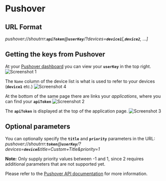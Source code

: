 # Pushover

## URL Format

*pushover://shoutrrr:__`apiToken`__@__`userKey`__/?devices=__`device1`__[,__`device2`__, ...]*

## Getting the keys from Pushover

At your [Pushover dashboard](https://pushover.net/) you can view your __`userKey`__ in the top right.  
![Screenshot 1](pushover/po-1.png)

The `Name` column of the device list is what is used to refer to your devices (__`device1`__ etc.)
![Screenshot 4](pushover/po-4.png)

At the bottom of the same page there are links your _applications_, where you can find your __`apiToken`__
![Screenshot 2](pushover/po-2.png)

The __`apiToken`__ is displayed at the top of the application page.
![Screenshot 3](pushover/po-3.png)

## Optional parameters

You can optionally specify the __`title`__ and __`priority`__ parameters in the URL:  
*pushover://shoutrrr:__`token`__@__`userKey`__/?devices=__`device`__&title=Custom+Title&priority=1*

__Note:__ Only supply priority values between -1 and 1, since 2 requires additional parameters that are not supported yet.

Please refer to the [Pushover API documentation](https://pushover.net/api#messages) for more information.  
